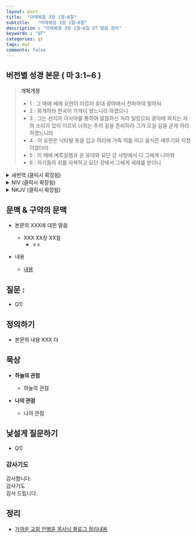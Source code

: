 ```yaml
---
layout: post
title:  "마태복음 3장 1절~6절"
subtitle:   "마태복음 3장 1절~6절"
description : "마태복음 3장 1절~6절 QT 말씀 정리"
keywords : "QT"
categories: qt
tags: mat
comments: false
---
```


## 버전별 성경 본문 ( 마 3:1~6 )

> **개혁개정**
>* 1 : 그 때에 세례 요한이 이르러 유대 광야에서 전파하여 말하되
>* 2 : 회개하라 천국이 가까이 왔느니라 하였으니
>* 3 : 그는 선지자 이사야를 통하여 말씀하신 자라 일렀으되 광야에 외치는 자의 소리가 있어 이르되 너희는 주의 길을 준비하라 그가 오실 길을 곧게 하라 하였느니라
>* 4 : 이 요한은 낙타털 옷을 입고 허리에 가죽 띠를 띠고 음식은 메뚜기와 석청이었더라
>* 5 : 이 때에 예루살렘과 온 유대와 요단 강 사방에서 다 그에게 나아와
>* 6 : 자기들의 죄를 자복하고 요단 강에서 그에게 세례를 받더니

<details>

<summary> 새번역 (클릭시 확장됨)</summary>
<div markdown="1">

>* 1 : 그 무렵에 세례자 요한이 나타나서, 유대 광야에서 선포하여
>* 2 : 말하기를 "회개하여라. 하늘 나라가 가까이 왔다" 하였다.
>* 3 : 이 사람을 두고 예언자 이사야는 이렇게 말하였다. "광야에서 외치는 이의 소리가 있다. '너희는 주님의 길을 예비하고, 그의 길을 곧게 하여라.'"
>* 4 : 요한은 낙타 털 옷을 입고, 허리에는 가죽 띠를 띠었다. 그의 식물은 메뚜기와 들꿀이었다.
>* 5 : 그 때에 예루살렘과 온 유대와 요단 강 부근 사람들이 다 요한에게로 나아가서,
>* 6 : 자기들의 죄를 자백하며, 요단 강에서 그에게 세례를 받았다.
</div>
</details>

<details>
<summary> NIV (클릭시 확장됨)</summary>
<div markdown="1">

>* 1 : In those days John the Baptist came, preaching in the wilderness of Judea
>* 2 : and saying, “Repent, for the kingdom of heaven has come near.”
>* 3 : This is he who was spoken of through the prophet Isaiah: “A voice of one calling in the wilderness, ‘Prepare the way for the Lord, make straight paths for him.’ ”
>* 4 : John’s clothes were made of camel’s hair, and he had a leather belt around his waist. His food was locusts and wild honey.
>* 5 : People went out to him from Jerusalem and all Judea and the whole region of the Jordan.
>* 6 : Confessing their sins, they were baptized by him in the Jordan River.
</div>
</details>

<details>
<summary> NKJV (클릭시 확장됨)</summary>
<div markdown="1">

>* 1 : In those days John the Baptist came preaching in the wilderness of Judea,
>* 2 : and saying, “Repent, for the kingdom of heaven is at hand!”
>* 3 : For this is he who was spoken of by the prophet Isaiah, saying: “The voice of one crying in the wilderness: ‘Prepare the way of the Lord; Make His paths straight.’ ”
>* 4 : Now John himself was clothed in camel’s hair, with a leather belt around his waist; and his food was locusts and wild honey.
>* 5 : Then Jerusalem, all Judea, and all the region around the Jordan went out to him
>* 6 : and were baptized by him in the Jordan, confessing their sins.
</div>
</details>

## 문맥 & 구약의 문맥 

* 본문의 XXX에 대한 말씀
    - XXX XX장 XX절
        * `ㅎㅎ` 

* 내용 
    - [내용](링크) 

## 질문 :

* Q1) 

## 정의하기

* 본문의 내용 XXX 다

## 묵상

* **하늘의 관점**  
    - 하늘의 관점
  
* **나의 관점**
    - 나의 관점

## 낯설게 질문하기

* Q1) 

### 감사기도

감사합니다.  
감사기도  
감사 드립니다.  

## 정리
* [가까운 교회 안병훈 목사님 블로그 정리내용](https://blog.naver.com/tolerance2018)


